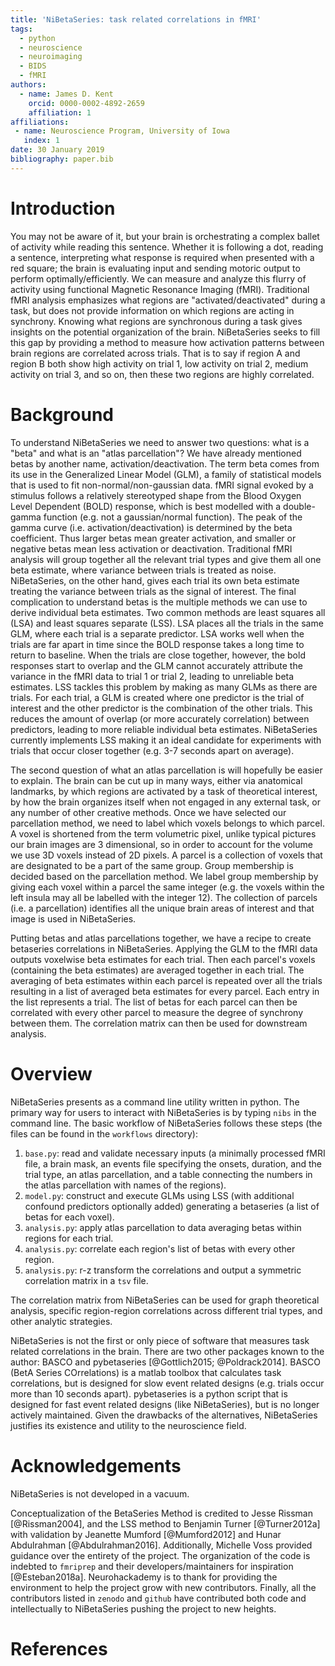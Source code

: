 ```yaml
---
title: 'NiBetaSeries: task related correlations in fMRI'
tags:
  - python
  - neuroscience
  - neuroimaging
  - BIDS
  - fMRI
authors:
  - name: James D. Kent
    orcid: 0000-0002-4892-2659
    affiliation: 1
affiliations:
 - name: Neuroscience Program, University of Iowa
   index: 1
date: 30 January 2019
bibliography: paper.bib
---
```


# Introduction

You may not be aware of it, but your brain is orchestrating a complex ballet of activity while reading this sentence.
Whether it is following a dot, reading a sentence, interpreting what response is required when presented with a red square; the brain is evaluating input and sending motoric output to perform optimally/efficiently.
We can measure and analyze this flurry of activity using functional Magnetic Resonance Imaging (fMRI).
Traditional fMRI analysis emphasizes what regions are "activated/deactivated" during a task, but does not provide information on which regions are acting in synchrony.
Knowing what regions are synchronous during a task gives insights on the potential organization of the brain.
NiBetaSeries seeks to fill this gap by providing a method to measure how activation patterns between brain regions are correlated across trials.
That is to say if region A and region B both show high activity on trial 1, low activity on trial 2, medium activity on trial 3, and so on, then these two regions are highly correlated.

# Background

To understand NiBetaSeries we need to answer two questions: what is a "beta" and what is an "atlas parcellation"?
We have already mentioned betas by another name, activation/deactivation.
The term beta comes from its use in the Generalized Linear Model (GLM), a family of statistical models that is used to fit non-normal/non-gaussian data.
fMRI signal evoked by a stimulus follows a relatively stereotyped shape from the Blood Oxygen Level Dependent (BOLD) response, which is best modelled with a double-gamma function (e.g. not a gaussian/normal function).
The peak of the gamma curve (i.e. activation/deactivation) is determined by the beta coefficient.
Thus larger betas mean greater activation, and smaller or negative betas mean less activation or deactivation.
Traditional fMRI analysis will group together all the relevant trial types and give them all one beta estimate, where variance between trials is treated as noise.
NiBetaSeries, on the other hand, gives each trial its own beta estimate treating the variance between trials as the signal of interest.
The final complication to understand betas is the multiple methods we can use to derive individual beta estimates.
Two common methods are least squares all (LSA) and least squares separate (LSS).
LSA places all the trials in the same GLM, where each trial is a separate predictor.
LSA works well when the trials are far apart in time since the BOLD response takes a long time to return to baseline.
When the trials are close together, however, the bold responses start to overlap and the GLM cannot accurately attribute the variance in the fMRI data to trial 1 or trial 2, leading to unreliable beta estimates.
LSS tackles this problem by making as many GLMs as there are trials.
For each trial, a GLM is created where one predictor is the trial of interest and the other predictor is the combination of the other trials.
This reduces the amount of overlap (or more accurately correlation) between predictors, leading to more reliable individual beta estimates.
NiBetaSeries currently implements LSS making it an ideal candidate for experiments with trials that occur closer together (e.g. 3-7 seconds apart on average).

The second question of what an atlas parcellation is will hopefully be easier to explain.
The brain can be cut up in many ways, either via anatomical landmarks, by which regions are activated by a task of theoretical interest, by how the brain organizes itself when not engaged in any external task, or any number of other creative methods.
Once we have selected our parcellation method, we need to label which voxels belongs to which parcel.
A voxel is shortened from the term volumetric pixel, unlike typical pictures our brain images are 3 dimensional, so in order to account for the volume we use 3D voxels instead of 2D pixels.
A parcel is a collection of voxels that are designated to be a part of the same group.
Group membership is decided based on the parcellation method.
We label group membership by giving each voxel within a parcel the same integer (e.g. the voxels within the left insula may all be labelled with the integer 12).
The collection of parcels (i.e. a parcellation) identifies all the unique brain areas of interest and that image is used in NiBetaSeries.

Putting betas and atlas parcellations together, we have a recipe to create betaseries correlations in NiBetaSeries.
Applying the GLM to the fMRI data outputs voxelwise beta estimates for each trial.
Then each parcel's voxels (containing the beta estimates) are averaged together in each trial.
The averaging of beta estimates within each parcel is repeated over all the trials resulting in a list of averaged beta estimates for every parcel.
Each entry in the list represents a trial.
The list of betas for each parcel can then be correlated with every other parcel to measure the degree of synchrony between them.
The correlation matrix can then be used for downstream analysis.

# Overview

NiBetaSeries presents as a command line utility written in python.
The primary way for users to interact with NiBetaSeries is by typing `nibs` in the command line.
The basic workflow of NiBetaSeries follows these steps (the files can be found in the `workflows` directory):
1) `base.py`: read and validate necessary inputs (a minimally processed fMRI file, a brain mask, an events file specifying the onsets, duration, and the trial type, an atlas parcellation, and a table connecting the numbers in the atlas parcellation with names of the regions).
2) `model.py`: construct and execute GLMs using LSS (with additional confound predictors optionally added) generating a betaseries (a list of betas for each voxel).
3) `analysis.py`: apply atlas parcellation to data averaging betas within regions for each trial.
4) `analysis.py`: correlate each region's list of betas with every other region.
5) `analysis.py`: r-z transform the correlations and output a symmetric correlation matrix in a `tsv` file.

The correlation matrix from NiBetaSeries can be used for graph theoretical analysis, specific region-region correlations across different trial types, and other analytic strategies.

NiBetaSeries is not the first or only piece of software that measures task related correlations in the brain.
There are two other packages known to the author: BASCO and pybetaseries [@Gottlich2015; @Poldrack2014].
BASCO (BetA Series COrrelations) is a matlab toolbox that calculates task correlations, but is designed for slow event related designs (e.g. trials occur more than 10 seconds apart).
pybetaseries is a python script that is designed for fast event related designs (like NiBetaSeries), but is no longer actively maintained.
Given the drawbacks of the alternatives, NiBetaSeries justifies its existence and utility to the neuroscience field.

# Acknowledgements

NiBetaSeries is not developed in a vacuum.

Conceptualization of the BetaSeries Method is credited to Jesse Rissman [@Rissman2004],
and the LSS method to Benjamin Turner [@Turner2012a] with validation by Jeanette Mumford [@Mumford2012] and Hunar Abdulrahman [@Abdulrahman2016].
Additionally, Michelle Voss provided guidance over the entirety of the project.
The organization of the code is indebted to `fmriprep` and their developers/maintainers for inspiration [@Esteban2018a].
Neurohackademy is to thank for providing the environment to help the project grow with new contributors.
Finally, all the contributors listed in `zenodo` and `github` have contributed both code and intellectually to NiBetaSeries pushing the project to new heights.

# References